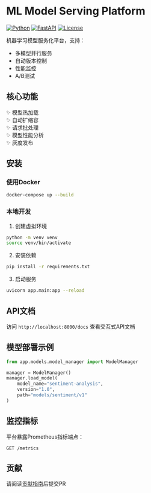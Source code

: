 # ML Model Serving Platform

[![Python](https://img.shields.io/badge/Python-3.9+-blue)]()
[![FastAPI](https://img.shields.io/badge/FastAPI-0.85+-green)]()
[![License](https://img.shields.io/badge/License-Apache%202.0-blue)]()

机器学习模型服务化平台，支持：
- 多模型并行服务
- 自动版本控制
- 性能监控
- A/B测试

## 核心功能

✨ 模型热加载  
✨ 自动扩缩容  
✨ 请求批处理  
✨ 模型性能分析  
✨ 灰度发布  

## 安装

### 使用Docker

```bash
docker-compose up --build
```

### 本地开发

1. 创建虚拟环境
```bash
python -m venv venv
source venv/bin/activate
```

2. 安装依赖
```bash
pip install -r requirements.txt
```

3. 启动服务
```bash
uvicorn app.main:app --reload
```

## API文档

访问 `http://localhost:8000/docs` 查看交互式API文档

## 模型部署示例

```python
from app.models.model_manager import ModelManager

manager = ModelManager()
manager.load_model(
    model_name="sentiment-analysis",
    version="1.0",
    path="models/sentiment/v1"
)
```

## 监控指标

平台暴露Prometheus指标端点：
```
GET /metrics
```

## 贡献

请阅读[贡献指南](CONTRIBUTING.md)后提交PR
